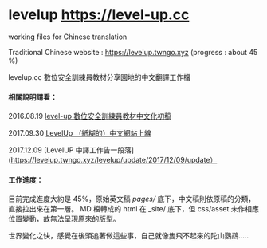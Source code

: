 # levelup https://level-up.cc 
working files for Chinese  translation

Traditional Chinese website : https://levelup.twngo.xyz (progress : about 45 %)

levelup.cc 數位安全訓練員教材分享園地的中文翻譯工作檔

#### 相關說明請看：
2016.08.19 [level-up 數位安全訓練員教材中文化初稿](http://self.jxtsai.info/2016/08/level-up.html)

2017.09.30 [LevelUp （紙糊的）中文網站上線](https://blog.jxtsai.info/2017/09/30/levelup/)

2017.12.09 [LevelUP 中譯工作告一段落](https://levelup.twngo.xyz/levelup/update/2017/12/09/update）

#### 工作進度：
目前完成進度大約是 45%，原始英文稿 _pages/_ 底下，中文稿則依原稿的分類，直接拉出來在第一層。
MD 檔轉成的 html 在 _site/ 底下，但 css/asset 未作相應位置變動，故無法呈現原來的版型。

世界變化之快，感覺在後頭追著做這些事，自己就像隻飛不起來的陀山鸚鵡..... 
